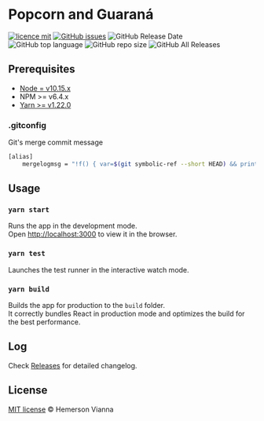 # Popcorn and Guaraná

[![licence mit](https://img.shields.io/badge/license-MIT-blue.svg?style=flat-square)](http://hemersonvianna.mit-license.org/)
[![GitHub issues](https://img.shields.io/github/issues/hemersonvianna/popcorn-and-guarana.svg)](https://github.com/hemersonvianna/popcorn-and-guarana/issues)
![GitHub Release Date](https://img.shields.io/github/release-date/hemersonvianna/popcorn-and-guarana.svg)
![GitHub top language](https://img.shields.io/github/languages/top/hemersonvianna/popcorn-and-guarana.svg)
![GitHub repo size](https://img.shields.io/github/repo-size/hemersonvianna/popcorn-and-guarana.svg)
![GitHub All Releases](https://img.shields.io/github/downloads/hemersonvianna/popcorn-and-guarana/total.svg)

## Prerequisites

- [Node = v10.15.x](https://nodejs.org/en/)
- NPM >= v6.4.x
- [Yarn >= v1.22.0](https://yarnpkg.com/en/docs/install#linux-tab)

### .gitconfig

Git's merge commit message

```bash
[alias]
    mergelogmsg = "!f() { var=$(git symbolic-ref --short HEAD) && printf 'Merge branch %s into %s\n\n::SUMMARY::\nBranch %s commits:\n' $1 $var $1 > temp_merge_msg && git log --format=format:'%s' $var..$1 >> temp_merge_msg && printf '\n\nBranch %s commits:\n' $var >> temp_merge_msg && git log --format=format:'%s' $1..$var >> temp_merge_msg && printf '\n\n* * * * * * * * * * * * * * * * * * * * * * * * *\n::DETAILS::\n' >> temp_merge_msg && git log --left-right $var...$1 >> temp_merge_msg && git merge --no-ff --no-commit $1 && git commit -eF temp_merge_msg; rm -f temp_merge_msg;}; f"
```

## Usage

### `yarn start`

Runs the app in the development mode.<br />
Open [http://localhost:3000](http://localhost:3000) to view it in the browser.

### `yarn test`

Launches the test runner in the interactive watch mode.<br />

### `yarn build`

Builds the app for production to the `build` folder.<br />
It correctly bundles React in production mode and optimizes the build for the best performance.

## Log

Check [Releases](https://github.com/hemersonvianna/popcorn-and-guarana/releases) for detailed changelog.

## License

[MIT license](http://hemersonvianna.mit-license.org/) © Hemerson Vianna
